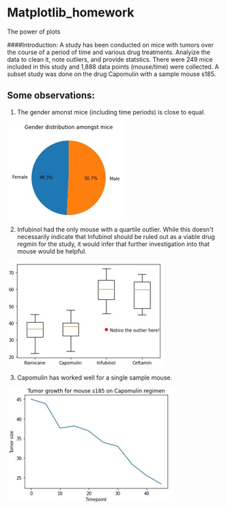 # Matplotlib_homework
The power of plots

####Introduction: A study has been conducted on mice with tumors over the course of a period of time and various drug treatments.  Analyize the data to clean it, note outliers, and provide statstics.  There were 249 mice included in this study and 1,888 data points (mouse/time) were collected.
A subset study was done on the drug Capomulin with a sample mouse s185.

## Some observations:
1. The gender amonst mice (including time periods) is close to equal.

![some text](https://github.com/JGarvert/Matplotlib_homework/blob/main/Images/Gender_Pie.JPG)


2. Infubinol had the only mouse with a quartile outlier.  While this doesn't necessarily indicate that Infubinol should be ruled out as a viable drug regmin for the study, it would infer that further investigation into that mouse would be helpful.

![some text](https://github.com/JGarvert/Matplotlib_homework/blob/main/Images/Box_plot.JPG)


3. Capomulin has worked well for a single sample mouse.

![some text](https://github.com/JGarvert/Matplotlib_homework/blob/main/Images/Line_plot.JPG)

